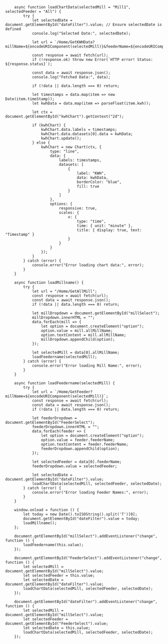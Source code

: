 
        async function loadChartData(selectedMill = "Mill1", selectedFeeder = "All") {
            try {
                let selectedDate = document.getElementById("dateFilter").value; // Ensure selectedDate is defined
                console.log("Selected Date:", selectedDate);

                let url = `/Home/GetKWHData?millName=${encodeURIComponent(selectedMill)}&feederName=${encodeURIComponent(selectedFeeder)}&selectedDate=${encodeURIComponent(selectedDate)}`;

                const response = await fetch(url);
                if (!response.ok) throw new Error(`HTTP error! Status: ${response.status}`);

                const data = await response.json();
                console.log("Fetched Data:", data);

                if (!data || data.length === 0) return;

                let timestamps = data.map(item => new Date(item.timeStamp));
                let kwhData = data.map(item => parseFloat(item.kwh));

                let ctx = document.getElementById("kwhChart").getContext("2d");

                if (kwhChart) {
                    kwhChart.data.labels = timestamps;
                    kwhChart.data.datasets[0].data = kwhData;
                    kwhChart.update();
                } else {
                    kwhChart = new Chart(ctx, {
                        type: "line",
                        data: {
                            labels: timestamps,
                            datasets: [
                                {
                                    label: "KWH",
                                    data: kwhData,
                                    borderColor: "blue",
                                    fill: true
                                }
                            ]
                        },
                        options: {
                            responsive: true,
                            scales: {
                                x: {
                                    type: "time",
                                    time: { unit: "minute" },
                                    title: { display: true, text: "Timestamp" }
                                }
                            }
                        }
                    });
                }
            } catch (error) {
                console.error("Error loading chart data:", error);
            }
        }

        async function loadMillname() {
            try {
                let url = "/Home/GetAllMill";
                const response = await fetch(url);
                const data = await response.json();
                if (!data || data.length === 0) return;

                let millDropdown = document.getElementById("millSelect");
                millDropdown.innerHTML = "";
                data.forEach(mill => {
                    let option = document.createElement("option");
                    option.value = mill.allMillName;
                    option.textContent = mill.allMillName;
                    millDropdown.appendChild(option);
                });

                let selectedMill = data[0].allMillName;
                loadFeedername(selectedMill);
            } catch (error) {
                console.error("Error loading Mill Name:", error);
            }
        }

        async function loadFeedername(selectedMill) {
            try {
                let url = `/Home/GetFeeder?millName=${encodeURIComponent(selectedMill)}`;
                const response = await fetch(url);
                const data = await response.json();
                if (!data || data.length === 0) return;

                let feederDropdown = document.getElementById("FeederSelect");
                feederDropdown.innerHTML = "";
                data.forEach(feeder => {
                    let option = document.createElement("option");
                    option.value = feeder.feederName;
                    option.textContent = feeder.feederName;
                    feederDropdown.appendChild(option);
                });

                let selectedFeeder = data[0].feederName;
                feederDropdown.value = selectedFeeder;

                let selectedDate = document.getElementById("dateFilter").value;
                loadChartData(selectedMill, selectedFeeder, selectedDate);
            } catch (error) {
                console.error("Error loading Feeder Names:", error);
            }
        }

        window.onload = function () {
            let today = new Date().toISOString().split('T')[0];
            document.getElementById("dateFilter").value = today;
            loadMillname();
        };

        document.getElementById("millSelect").addEventListener("change", function () {
            loadFeedername(this.value);
        });

        document.getElementById("FeederSelect").addEventListener("change", function () {
            let selectedMill = document.getElementById("millSelect").value;
            let selectedFeeder = this.value;
            let selectedDate = document.getElementById("dateFilter").value;
            loadChartData(selectedMill, selectedFeeder, selectedDate);
        });

        document.getElementById("dateFilter").addEventListener("change", function () {
            let selectedMill = document.getElementById("millSelect").value;
            let selectedFeeder = document.getElementById("FeederSelect").value;
            let selectedDate = this.value;
            loadChartData(selectedMill, selectedFeeder, selectedDate);
        });
